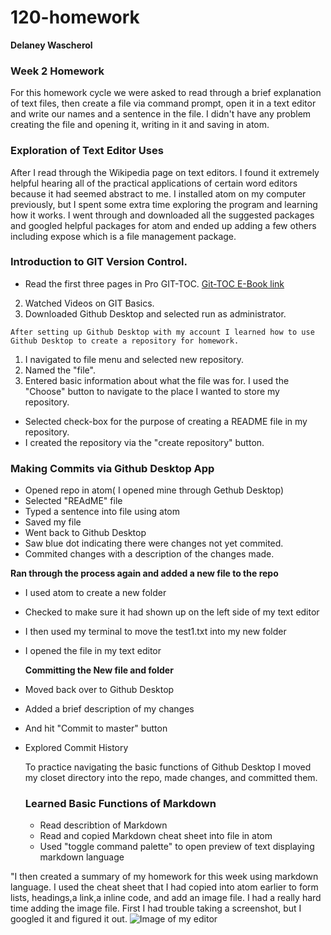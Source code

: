 # **120-homework**
**Delaney Wascherol**

### Week 2 Homework
For this homework cycle we were asked to read through a brief explanation of text files, then create a file via command prompt, open it in a text editor and write our names and a sentence in the file. I didn't have any problem creating the file and opening it, writing in it and saving in atom.
### Exploration of Text Editor Uses
After I read through the Wikipedia page on text editors. I found it extremely helpful hearing all of the practical applications of certain word editors because it had seemed abstract to me.
 I installed atom on my computer previously, but I spent some extra time exploring the program and learning how it works. I went through and downloaded all the suggested packages and googled helpful packages for atom and ended up adding a few others including expose which is a file management package.
 ### Introduction to GIT Version Control.
  - Read the first three pages in Pro GIT-TOC. [Git-TOC E-Book link](https://git-scm.com/book/en/v2)
  2. Watched Videos on GIT Basics.
  3. Downloaded Github Desktop and selected run as administrator.

  ```After setting up Github Desktop with my account I learned how to use Github Desktop to create a repository for homework.```




  1. I navigated to file menu and selected new repository.
  2. Named the "file".
  3. Entered basic information about what the file was for.
  I used the "Choose" button to navigate to the place I wanted to store my repository.
  * Selected check-box for the purpose of creating a README file in my repository.
  * I created the repository via the "create repository" button.


  ### Making Commits via Github Desktop App
 - Opened repo in atom( I opened mine through Gethub Desktop)
 - Selected "REAdME" file
 - Typed a sentence into file using atom
 - Saved my file
 - Went back to Github Desktop
 - Saw blue dot indicating there were changes not yet commited.
 - Commited changes with a description of the changes made.

  **Ran through the process again and added a new file to the repo**
 - I used atom to create a new folder
 - Checked to make sure it had shown up on the left side of my text editor
 - I then used my terminal to move the test1.txt into my new folder
 - I opened the file in my text editor

    **Committing the New file and folder**

- Moved back over to Github Desktop
- Added a brief description of my changes
- And hit "Commit to master" button
- Explored Commit History

  To practice navigating the basic functions of Github Desktop I moved my closet directory into the repo, made changes, and committed them.
  ### Learned Basic Functions of Markdown
  - Read describtion of Markdown
  - Read and copied Markdown cheat sheet into file in atom
  -  Used "toggle command palette" to open preview of text displaying markdown language

"I then created a summary of my homework for this week using markdown language. I used the cheat sheet that I had copied into atom earlier to form lists, headings,a link,a inline code, and add an image file. I had a really hard time adding the image file. First I had trouble taking a screenshot, but I googled it and figured it out.
![Image of my editor](Screenshot1-file.jpeg)
